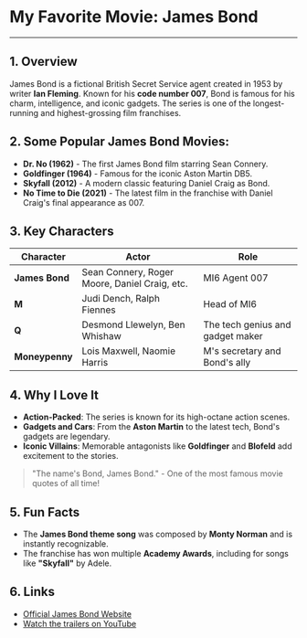 # My Favorite Movie: **James Bond**

---

## 1. Overview
James Bond is a fictional British Secret Service agent created in 1953 by writer **Ian Fleming**. Known for his **code number 007**, Bond is famous for his charm, intelligence, and iconic gadgets. The series is one of the longest-running and highest-grossing film franchises.

## 2. Some Popular James Bond Movies:
- **Dr. No (1962)** - The first James Bond film starring Sean Connery.
- **Goldfinger (1964)** - Famous for the iconic Aston Martin DB5.
- **Skyfall (2012)** - A modern classic featuring Daniel Craig as Bond.
- **No Time to Die (2021)** - The latest film in the franchise with Daniel Craig's final appearance as 007.

## 3. Key Characters
| Character     | Actor              | Role                          |
| ------------- | ------------------ | ----------------------------- |
| **James Bond** | Sean Connery, Roger Moore, Daniel Craig, etc. | MI6 Agent 007                  |
| **M**         | Judi Dench, Ralph Fiennes | Head of MI6                    |
| **Q**         | Desmond Llewelyn, Ben Whishaw | The tech genius and gadget maker |
| **Moneypenny**| Lois Maxwell, Naomie Harris | M's secretary and Bond's ally   |

## 4. Why I Love It
- **Action-Packed**: The series is known for its high-octane action scenes.
- **Gadgets and Cars**: From the **Aston Martin** to the latest tech, Bond's gadgets are legendary.
- **Iconic Villains**: Memorable antagonists like **Goldfinger** and **Blofeld** add excitement to the stories.

> "The name's Bond, James Bond." - One of the most famous movie quotes of all time!

## 5. Fun Facts
- The **James Bond theme song** was composed by **Monty Norman** and is instantly recognizable.
- The franchise has won multiple **Academy Awards**, including for songs like **"Skyfall"** by Adele.

## 6. Links
- [Official James Bond Website](https://www.007.com)
- [Watch the trailers on YouTube](https://www.youtube.com)
